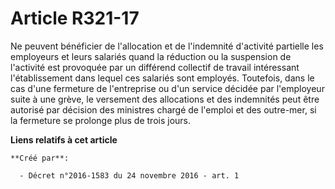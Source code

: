 # Article R321-17

Ne peuvent bénéficier de l'allocation et de l'indemnité d'activité partielle les employeurs et leurs salariés quand la
réduction ou la suspension de l'activité est provoquée par un différend collectif de travail intéressant l'établissement dans
lequel ces salariés sont employés. Toutefois, dans le cas d'une fermeture de l'entreprise ou d'un service décidée par
l'employeur suite à une grève, le versement des allocations et des indemnités peut être autorisé par décision des ministres
chargé de l'emploi et des outre-mer, si la fermeture se prolonge plus de trois jours.

**Liens relatifs à cet article**

	**Créé par**:

	  - Décret n°2016-1583 du 24 novembre 2016 - art. 1
